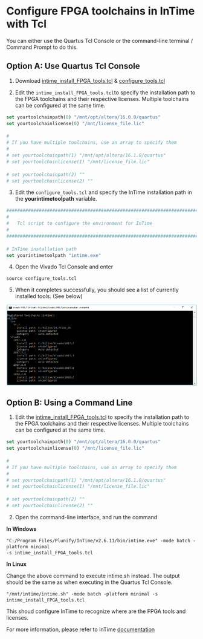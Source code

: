# Configure FPGA toolchains in InTime with Tcl

You can either use the Quartus Tcl Console or the command-line terminal / Command Prompt to do this. 


## Option A: Use Quartus Tcl Console
1. Download [intime_install_FPGA_tools.tcl](intime_install_FPGA_tools.tcl) & [configure_tools.tcl](configure_tools.tcl)

2. Edit the `intime_install_FPGA_tools.tcl`to specify the installation path to the FPGA toolchains and their respective licenses. Multiple toolchains can be configured at the same time.

```Tcl
set yourtoolchainpath(0) "/mnt/opt/altera/16.0.0/quartus"
set yourtoolchainlicense(0) "/mnt/license_file.lic"

#
# If you have multiple toolchains, use an array to specify them
#
# set yourtoolchainpath(1) "/mnt/opt/altera/16.1.0/quartus"
# set yourtoolchainlicense(1) "/mnt/license_file.lic"

# set yourtoolchainpath(2) ""
# set yourtoolchainlicense(2) ""
```

3. Edit the `configure_tools.tcl` and specify the InTime installation path in the **yourintimetoolpath** variable.

```Tcl
#################################################################################
#
#	Tcl script to configure the environment for InTime 
#
#################################################################################

# InTime installation path
set yourintimetoolpath "intime.exe"
```

4. Open the Vivado Tcl Console and enter 
```console
source configure_tools.tcl
```

5. When it completes successfully, you should see a list of currently installed tools. (See below) 

![alt text](https://github.com/plunify/InTime/blob/master/images/Vivado_tcl_console_tool_list.png)

## Option B: Using a Command Line
1. Edit the [intime_install_FPGA_tools.tcl](intime_install_FPGA_tools.tcl) to specify the installation path to the FPGA toolchains and their respective licenses. Multiple toolchains can be configured at the same time.

```Tcl
set yourtoolchainpath(0) "/mnt/opt/altera/16.0.0/quartus"
set yourtoolchainlicense(0) "/mnt/license_file.lic"

#
# If you have multiple toolchains, use an array to specify them
#
# set yourtoolchainpath(1) "/mnt/opt/altera/16.1.0/quartus"
# set yourtoolchainlicense(1) "/mnt/license_file.lic"

# set yourtoolchainpath(2) ""
# set yourtoolchainlicense(2) ""
```

2. Open the command-line interface, and run the command

**In Windows**

```console
"C:/Program Files/Plunify/InTime/v2.6.11/bin/intime.exe" -mode batch -platform minimal 
-s intime_install_FPGA_tools.tcl
```

**In Linux**

Change the above command to execute intime.sh instead. The output should be the same as when executing in the Quartus Tcl Console.
```console
"/mnt/intime/intime.sh" -mode batch -platform minimal -s intime_install_FPGA_tools.tcl
```

This shoud configure InTime to recognize where are the FPGA tools and licenses.

For more information, please refer to InTime [documentation](https://docs.plunify.com/intime/configuration.html)
